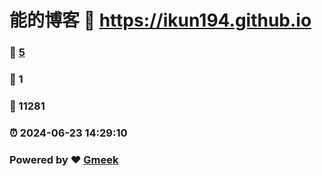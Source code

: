 # 能的博客 :link: https://ikun194.github.io 
### :page_facing_up: [5](https://ikun194.github.io/tag.html) 
### :speech_balloon: 1 
### :hibiscus: 11281 
### :alarm_clock: 2024-06-23 14:29:10 
### Powered by :heart: [Gmeek](https://github.com/Meekdai/Gmeek)
